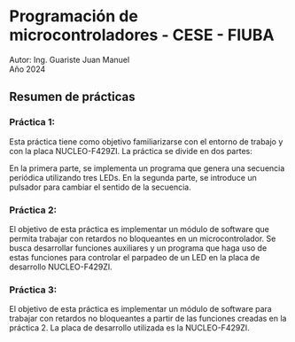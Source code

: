 # Programación de microcontroladores - CESE - FIUBA
Autor: Ing. Guariste Juan Manuel\
Año 2024

## Resumen de prácticas
### Práctica 1:
Esta práctica tiene como objetivo familiarizarse con el entorno de trabajo y con la placa NUCLEO-F429ZI. La práctica se divide en dos partes:

En la primera parte, se implementa un programa que genera una secuencia periódica utilizando tres LEDs.
En la segunda parte, se introduce un pulsador para cambiar el sentido de la secuencia.

### Práctica 2:
El objetivo de esta práctica es implementar un módulo de software que permita trabajar con retardos no bloqueantes en un microcontrolador. Se busca desarrollar funciones auxiliares y un programa que haga uso de estas funciones para controlar el parpadeo de un LED en la placa de desarrollo NUCLEO-F429ZI.

### Práctica 3:
El objetivo de esta práctica es implementar un módulo de software para trabajar con retardos no bloqueantes a partir de las funciones creadas en la práctica 2. La placa de desarrollo utilizada es la NUCLEO-F429ZI.
